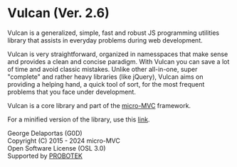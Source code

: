 # Vulcan (Ver. 2.6)
Vulcan is a generalized, simple, fast and robust JS programming utilities library that assists in everyday problems during web development.

Vulcan is very straightforward, organized in namesspaces that make sense and provides a clean and concise paradigm. With Vulcan you can save a lot of time and avoid classic mistakes. Unlike other all-in-one, super "complete" and rather heavy libraries (like jQuery), Vulcan aims on providing a helping hand, a quick tool of sort, for the most frequent problems that you face under development.

Vulcan is a core library and part of the [micro-MVC](https://github.com/g0d/micro-MVC) framework.

For a minified version of the library, use this [link](https://cdn.jsdelivr.net/gh/g0d/Vulcan@main/vulcan.js).



George Delaportas (G0D)  
Copyright (C) 2015 - 2024 micro-MVC  
Open Software License (OSL 3.0)  
Supported by [PROBOTEK](https://probotek.eu/)  
